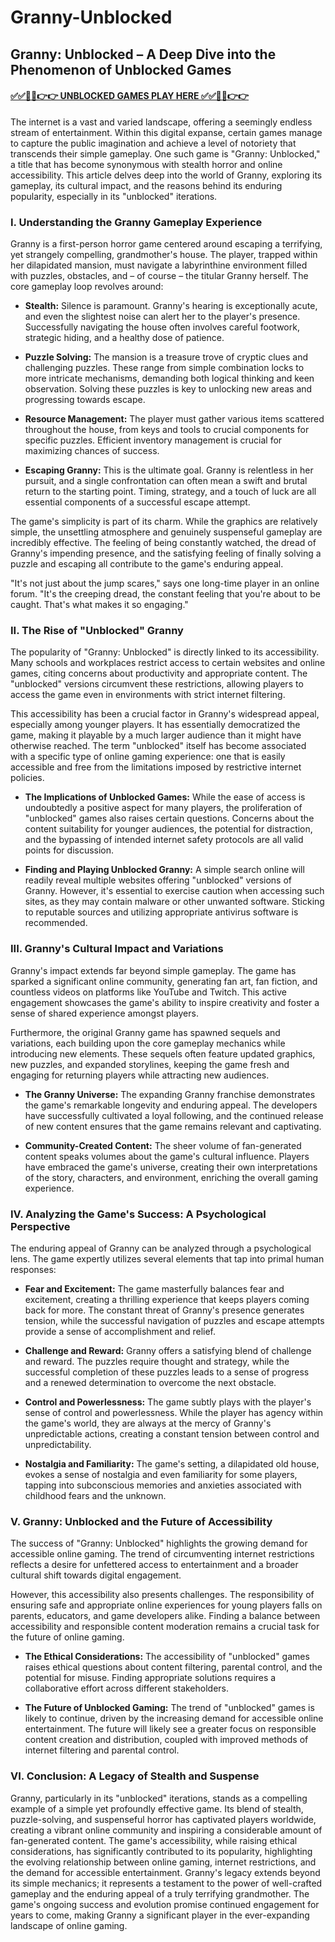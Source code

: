 # Granny-Unblocked

## Granny: Unblocked – A Deep Dive into the Phenomenon of Unblocked Games

#### [✅✅🔴🔴👉👉 UNBLOCKED GAMES PLAY HERE ✅✅🔴🔴👉👉](https://topstoryindia.com)

The internet is a vast and varied landscape, offering a seemingly endless stream of entertainment.  Within this digital expanse, certain games manage to capture the public imagination and achieve a level of notoriety that transcends their simple gameplay.  One such game is "Granny: Unblocked," a title that has become synonymous with stealth horror and online accessibility.  This article delves deep into the world of Granny, exploring its gameplay, its cultural impact, and the reasons behind its enduring popularity, especially in its "unblocked" iterations.

### I.  Understanding the Granny Gameplay Experience

Granny is a first-person horror game centered around escaping a terrifying, yet strangely compelling, grandmother's house. The player, trapped within her dilapidated mansion, must navigate a labyrinthine environment filled with puzzles, obstacles, and – of course – the titular Granny herself.  The core gameplay loop revolves around:

* **Stealth:**  Silence is paramount. Granny's hearing is exceptionally acute, and even the slightest noise can alert her to the player's presence.  Successfully navigating the house often involves careful footwork, strategic hiding, and a healthy dose of patience.

* **Puzzle Solving:** The mansion is a treasure trove of cryptic clues and challenging puzzles.  These range from simple combination locks to more intricate mechanisms, demanding both logical thinking and keen observation.  Solving these puzzles is key to unlocking new areas and progressing towards escape.

* **Resource Management:**  The player must gather various items scattered throughout the house, from keys and tools to crucial components for specific puzzles. Efficient inventory management is crucial for maximizing chances of success.

* **Escaping Granny:** This is the ultimate goal.  Granny is relentless in her pursuit, and a single confrontation can often mean a swift and brutal return to the starting point.  Timing, strategy, and a touch of luck are all essential components of a successful escape attempt.

The game's simplicity is part of its charm.  While the graphics are relatively simple, the unsettling atmosphere and genuinely suspenseful gameplay are incredibly effective. The feeling of being constantly watched, the dread of Granny's impending presence, and the satisfying feeling of finally solving a puzzle and escaping all contribute to the game's enduring appeal.

"It's not just about the jump scares," says one long-time player in an online forum. "It's the creeping dread, the constant feeling that you're about to be caught.  That's what makes it so engaging."

### II. The Rise of "Unblocked" Granny

The popularity of "Granny: Unblocked" is directly linked to its accessibility. Many schools and workplaces restrict access to certain websites and online games, citing concerns about productivity and appropriate content.  The "unblocked" versions circumvent these restrictions, allowing players to access the game even in environments with strict internet filtering.

This accessibility has been a crucial factor in Granny's widespread appeal, especially among younger players.  It has essentially democratized the game, making it playable by a much larger audience than it might have otherwise reached.  The term "unblocked" itself has become associated with a specific type of online gaming experience: one that is easily accessible and free from the limitations imposed by restrictive internet policies.

* **The Implications of Unblocked Games:** While the ease of access is undoubtedly a positive aspect for many players, the proliferation of "unblocked" games also raises certain questions.  Concerns about the content suitability for younger audiences, the potential for distraction, and the bypassing of intended internet safety protocols are all valid points for discussion.

* **Finding and Playing Unblocked Granny:**  A simple search online will readily reveal multiple websites offering "unblocked" versions of Granny. However, it's essential to exercise caution when accessing such sites, as they may contain malware or other unwanted software.  Sticking to reputable sources and utilizing appropriate antivirus software is recommended.

### III.  Granny's Cultural Impact and Variations

Granny's impact extends far beyond simple gameplay.  The game has sparked a significant online community, generating fan art, fan fiction, and countless videos on platforms like YouTube and Twitch.  This active engagement showcases the game's ability to inspire creativity and foster a sense of shared experience amongst players.

Furthermore, the original Granny game has spawned sequels and variations, each building upon the core gameplay mechanics while introducing new elements.  These sequels often feature updated graphics, new puzzles, and expanded storylines, keeping the game fresh and engaging for returning players while attracting new audiences.

* **The Granny Universe:** The expanding Granny franchise demonstrates the game's remarkable longevity and enduring appeal.  The developers have successfully cultivated a loyal following, and the continued release of new content ensures that the game remains relevant and captivating.

* **Community-Created Content:** The sheer volume of fan-generated content speaks volumes about the game's cultural influence.  Players have embraced the game's universe, creating their own interpretations of the story, characters, and environment, enriching the overall gaming experience.


### IV. Analyzing the Game's Success: A Psychological Perspective

The enduring appeal of Granny can be analyzed through a psychological lens.  The game expertly utilizes several elements that tap into primal human responses:

* **Fear and Excitement:** The game masterfully balances fear and excitement, creating a thrilling experience that keeps players coming back for more.  The constant threat of Granny's presence generates tension, while the successful navigation of puzzles and escape attempts provide a sense of accomplishment and relief.

* **Challenge and Reward:**  Granny offers a satisfying blend of challenge and reward. The puzzles require thought and strategy, while the successful completion of these puzzles leads to a sense of progress and a renewed determination to overcome the next obstacle.

* **Control and Powerlessness:**  The game subtly plays with the player's sense of control and powerlessness.  While the player has agency within the game's world, they are always at the mercy of Granny's unpredictable actions, creating a constant tension between control and unpredictability.

* **Nostalgia and Familiarity:**  The game's setting, a dilapidated old house, evokes a sense of nostalgia and even familiarity for some players, tapping into subconscious memories and anxieties associated with childhood fears and the unknown.


### V.  Granny: Unblocked and the Future of Accessibility

The success of "Granny: Unblocked" highlights the growing demand for accessible online gaming.  The trend of circumventing internet restrictions reflects a desire for unfettered access to entertainment and a broader cultural shift towards digital engagement.

However, this accessibility also presents challenges.  The responsibility of ensuring safe and appropriate online experiences for young players falls on parents, educators, and game developers alike.  Finding a balance between accessibility and responsible content moderation remains a crucial task for the future of online gaming.

* **The Ethical Considerations:**  The accessibility of "unblocked" games raises ethical questions about content filtering, parental control, and the potential for misuse.  Finding appropriate solutions requires a collaborative effort across different stakeholders.

* **The Future of Unblocked Gaming:**  The trend of "unblocked" games is likely to continue, driven by the increasing demand for accessible online entertainment.  The future will likely see a greater focus on responsible content creation and distribution, coupled with improved methods of internet filtering and parental control.

### VI. Conclusion: A Legacy of Stealth and Suspense

Granny, particularly in its "unblocked" iterations, stands as a compelling example of a simple yet profoundly effective game. Its blend of stealth, puzzle-solving, and suspenseful horror has captivated players worldwide, creating a vibrant online community and inspiring a considerable amount of fan-generated content.  The game's accessibility, while raising ethical considerations, has significantly contributed to its popularity, highlighting the evolving relationship between online gaming, internet restrictions, and the demand for accessible entertainment.  Granny's legacy extends beyond its simple mechanics; it represents a testament to the power of well-crafted gameplay and the enduring appeal of a truly terrifying grandmother.  The game's ongoing success and evolution promise continued engagement for years to come, making Granny a significant player in the ever-expanding landscape of online gaming.


